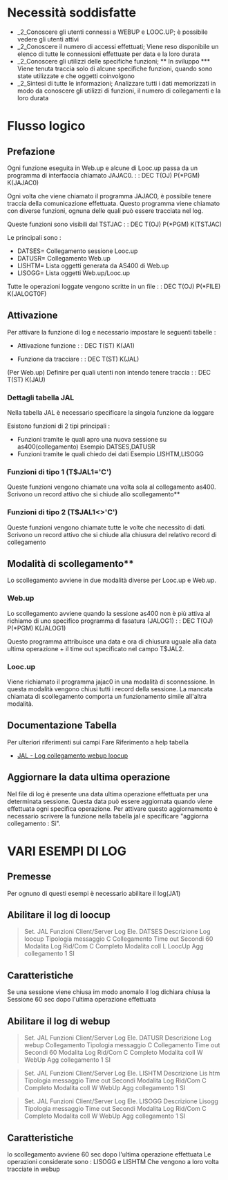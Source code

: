 # Necessità soddisfatte
 - _2_Conoscere gli utenti connessi a WEBUP e LOOC.UP;  è possibile vedere gli utenti attivi
 - _2_Conoscere il numero di accessi effettuati;  Viene reso disponibile un elenco di tutte le connessioni effettuate per data e la loro durata
 - _2_Conoscere gli utilizzi delle specifiche funzioni;  ** In sviluppo ***  Viene tenuta traccia solo di alcune specifiche funzioni, quando sono state utilizzate e che oggetti coinvolgono
 - _2_Sintesi di tutte le informazioni;  Analizzare tutti i dati memorizzati in modo da conoscere gli utilizzi di funzioni, il numero di collegamenti  e la loro durata

# Flusso logico
## Prefazione
Ogni funzione eseguita in Web.up e alcune di Looc.up passa da  un programma di interfaccia chiamato JAJAC0.
 :  : DEC T(OJ) P(*PGM) K(JAJAC0)

Ogni volta che viene chiamato il programma JAJAC0, è possibile tenere traccia della comunicazione effettuata. Questo programma viene chiamato con diverse funzioni, ognuna delle quali può essere tracciata nel log.

Queste funzioni sono visibili dal TSTJAC
 :  : DEC T(OJ) P(*PGM) K(TSTJAC)

Le principali sono : 
 * DATSES= Collegamento sessione Looc.up
 * DATUSR= Collegamento Web.up
 * LISHTM= Lista oggetti generata da AS400 di Web.up
 * LISOGG= Lista oggetti Web.up/Looc.up

Tutte le operazioni loggate vengono scritte in un file
 :  : DEC T(OJ) P(*FILE) K(JALOGT0F)

## Attivazione
Per attivare la funzione di log e necessario impostare le seguenti tabelle : 
* Attivazione funzione
 :  : DEC T(ST) K(JA1)

 * Funzione da tracciare
 :  : DEC T(ST) K(JAL)

(Per Web.up) Definire per quali utenti non intendo tenere traccia
 :  : DEC T(ST) K(JAU)

### Dettagli tabella JAL
Nella tabella JAL è necessario specificare la singola funzione da loggare

Esistono funzioni di 2 tipi principali : 
 * Funzioni tramite le quali apro una nuova sessione su as400(collegamento)
Esempio DATSES,DATUSR
 * Funzioni tramite le quali chiedo dei dati
Esempio LISHTM,LISOGG

### Funzioni di tipo 1 (T$JAL1='C')
Queste funzioni vengono chiamate una volta sola al collegamento as400. Scrivono un record attivo che si chiude allo scollegamento**

### Funzioni di tipo 2 (T$JAL1<>'C')
Queste funzioni vengono chiamate tutte le volte che necessito di dati. Scrivono un record attivo che si chiude alla chiusura del relativo record di collegamento

## Modalità di scollegamento**
Lo scollegamento avviene in due modalità diverse per Looc.up e Web.up.

### Web.up
Lo scollegamento avviene quando la sessione as400 non è più attiva al richiamo di uno specifico programma di fasatura (JALOG1)
 :  : DEC T(OJ) P(*PGM) K(JALOG1)

Questo programma attribuisce una data e ora di chiusura uguale alla data ultima operazione + il time out specificato nel campo T$JAL2.

### Looc.up
Viene richiamato il programma jajac0 in una modalità di sconnessione. In questa modalità vengono chiusi tutti i record della sessione.
La mancata chiamata di scollegamento comporta un funzionamento simile all'altra modalità.

## Documentazione Tabella
Per ulteriori riferimenti sui campi Fare Riferimento a help tabella
- [JAL - Log collegamento webup loocup](Sorgenti/OG/TA/JAL)

## Aggiornare la data ultima operazione
Nel file di log è presente una data ultima operazione effettuata per una determinata sessione. Questa data può essere aggiornata quando viene effettuata ogni specifica operazione. Per attivare questo aggiornamento è necessario scrivere la funzione nella tabella jal e specificare "aggiorna collegamento :  Sì".

# VARI ESEMPI DI LOG
## Premesse
Per ognuno di questi esempi è necessario abilitare il log(JA1)

## Abilitare il log di loocup
>Set. JAL Funzioni Client/Server Log
Ele. DATSES
Descrizione          Log loocup
Tipologia messaggio  C                  Collegamento
Time out Secondi        60
Modalita Log Rid/Com C                  Completo
Modalita coll        L                  LoocUp
Agg collegamento     1                  SI


## Caratteristiche
Se una sessione viene chiusa im modo anomalo il log dichiara chiusa la Sessione 60 sec dopo l'ultima operazione effettuata

## Abilitare il log di webup
>Set. JAL Funzioni Client/Server Log
Ele. DATUSR
Descrizione          Log webup Collegamento
Tipologia messaggio  C                  Collegamento
Time out Secondi        60
Modalita Log Rid/Com C                  Completo
Modalita coll        W                  WebUp
Agg collegamento     1                  SI


>Set. JAL Funzioni Client/Server Log
Ele. LISHTM
Descrizione          Lis htm
Tipologia messaggio
Time out Secondi
Modalita Log Rid/Com C                  Completo
Modalita coll        W                  WebUp
Agg collegamento     1                  SI


>Set. JAL Funzioni Client/Server Log
Ele. LISOGG
Descrizione          Lisogg
Tipologia messaggio
Time out Secondi
Modalita Log Rid/Com C                  Completo
Modalita coll        W                  WebUp
Agg collegamento     1                  SI


## Caratteristiche
lo scollegamento avviene 60 sec dopo l'ultima operazione effettuata Le operazioni considerate sono : LISOGG e LISHTM Che vengono a loro volta tracciate in webup

